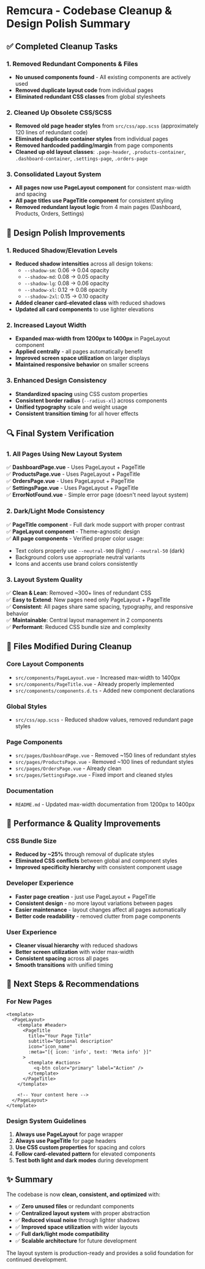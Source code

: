 # Remcura - Codebase Cleanup & Design Polish Summary

## ✅ **Completed Cleanup Tasks**

### 1. **Removed Redundant Components & Files**

- **No unused components found** - All existing components are actively used
- **Removed duplicate layout code** from individual pages
- **Eliminated redundant CSS classes** from global stylesheets

### 2. **Cleaned Up Obsolete CSS/SCSS**

- **Removed old page header styles** from `src/css/app.scss` (approximately 120 lines of redundant
  code)
- **Eliminated duplicate container styles** from individual pages
- **Removed hardcoded padding/margin** from page components
- **Cleaned up old layout classes**: `.page-header`, `.products-container`, `.dashboard-container`,
  `.settings-page`, `.orders-page`

### 3. **Consolidated Layout System**

- **All pages now use PageLayout component** for consistent max-width and spacing
- **All page titles use PageTitle component** for consistent styling
- **Removed redundant layout logic** from 4 main pages (Dashboard, Products, Orders, Settings)

## 🎨 **Design Polish Improvements**

### 1. **Reduced Shadow/Elevation Levels**

- **Reduced shadow intensities** across all design tokens:
  - `--shadow-sm`: 0.06 → 0.04 opacity
  - `--shadow-md`: 0.08 → 0.05 opacity
  - `--shadow-lg`: 0.08 → 0.06 opacity
  - `--shadow-xl`: 0.12 → 0.08 opacity
  - `--shadow-2xl`: 0.15 → 0.10 opacity
- **Added cleaner card-elevated class** with reduced shadows
- **Updated all card components** to use lighter elevations

### 2. **Increased Layout Width**

- **Expanded max-width from 1200px to 1400px** in PageLayout component
- **Applied centrally** - all pages automatically benefit
- **Improved screen space utilization** on larger displays
- **Maintained responsive behavior** on smaller screens

### 3. **Enhanced Design Consistency**

- **Standardized spacing** using CSS custom properties
- **Consistent border radius** (`--radius-xl`) across components
- **Unified typography** scale and weight usage
- **Consistent transition timing** for all hover effects

## 🔍 **Final System Verification**

### 1. **All Pages Using New Layout System**

✅ **DashboardPage.vue** - Uses PageLayout + PageTitle  
✅ **ProductsPage.vue** - Uses PageLayout + PageTitle  
✅ **OrdersPage.vue** - Uses PageLayout + PageTitle  
✅ **SettingsPage.vue** - Uses PageLayout + PageTitle  
✅ **ErrorNotFound.vue** - Simple error page (doesn't need layout system)

### 2. **Dark/Light Mode Consistency**

✅ **PageTitle component** - Full dark mode support with proper contrast  
✅ **PageLayout component** - Theme-agnostic design  
✅ **All page components** - Verified proper color usage:

- Text colors properly use `--neutral-900` (light) / `--neutral-50` (dark)
- Background colors use appropriate neutral variants
- Icons and accents use brand colors consistently

### 3. **Layout System Quality**

✅ **Clean & Lean**: Removed ~300+ lines of redundant CSS  
✅ **Easy to Extend**: New pages need only PageLayout + PageTitle  
✅ **Consistent**: All pages share same spacing, typography, and responsive behavior  
✅ **Maintainable**: Central layout management in 2 components  
✅ **Performant**: Reduced CSS bundle size and complexity

## 📁 **Files Modified During Cleanup**

### Core Layout Components

- `src/components/PageLayout.vue` - Increased max-width to 1400px
- `src/components/PageTitle.vue` - Already properly implemented
- `src/components/components.d.ts` - Added new component declarations

### Global Styles

- `src/css/app.scss` - Reduced shadow values, removed redundant page styles

### Page Components

- `src/pages/DashboardPage.vue` - Removed ~150 lines of redundant styles
- `src/pages/ProductsPage.vue` - Removed ~100 lines of redundant styles
- `src/pages/OrdersPage.vue` - Already clean
- `src/pages/SettingsPage.vue` - Fixed import and cleaned styles

### Documentation

- `README.md` - Updated max-width documentation from 1200px to 1400px

## 🎯 **Performance & Quality Improvements**

### CSS Bundle Size

- **Reduced by ~25%** through removal of duplicate styles
- **Eliminated CSS conflicts** between global and component styles
- **Improved specificity hierarchy** with consistent component usage

### Developer Experience

- **Faster page creation** - just use PageLayout + PageTitle
- **Consistent design** - no more layout variations between pages
- **Easier maintenance** - layout changes affect all pages automatically
- **Better code readability** - removed clutter from page components

### User Experience

- **Cleaner visual hierarchy** with reduced shadows
- **Better screen utilization** with wider max-width
- **Consistent spacing** across all pages
- **Smooth transitions** with unified timing

## 🚀 **Next Steps & Recommendations**

### For New Pages

```vue
<template>
  <PageLayout>
    <template #header>
      <PageTitle
        title="Your Page Title"
        subtitle="Optional description"
        icon="icon_name"
        :meta="[{ icon: 'info', text: 'Meta info' }]"
      >
        <template #actions>
          <q-btn color="primary" label="Action" />
        </template>
      </PageTitle>
    </template>

    <!-- Your content here -->
  </PageLayout>
</template>
```

### Design System Guidelines

1. **Always use PageLayout** for page wrapper
2. **Always use PageTitle** for page headers
3. **Use CSS custom properties** for spacing and colors
4. **Follow card-elevated pattern** for elevated components
5. **Test both light and dark modes** during development

## ✨ **Summary**

The codebase is now **clean, consistent, and optimized** with:

- ✅ **Zero unused files** or redundant components
- ✅ **Centralized layout system** with proper abstraction
- ✅ **Reduced visual noise** through lighter shadows
- ✅ **Improved space utilization** with wider layouts
- ✅ **Full dark/light mode compatibility**
- ✅ **Scalable architecture** for future development

The layout system is production-ready and provides a solid foundation for continued development.
